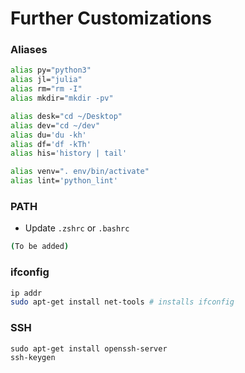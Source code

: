 # Further Customizations

### Aliases

```bash
alias py="python3"
alias jl="julia"
alias rm="rm -I"
alias mkdir="mkdir -pv"

alias desk="cd ~/Desktop"
alias dev="cd ~/dev"
alias du='du -kh'
alias df='df -kTh'
alias his='history | tail'

alias venv=". env/bin/activate"
alias lint='python_lint'
```


### PATH

- Update `.zshrc` or `.bashrc`

```bash
(To be added)
```

### ifconfig

```bash
ip addr
sudo apt-get install net-tools # installs ifconfig
```

### SSH

```
sudo apt-get install openssh-server
ssh-keygen
```
